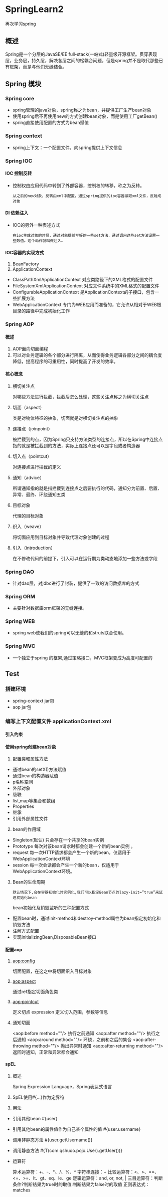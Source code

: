# SpringLearn2
再次学习spring

## 概述
Spring是一个分层的JavaSE/EE full-stack(一站式)轻量级开源框架。贯穿表现层，业务层，持久层，解决各层之间的松耦合问题，但是spring并不是取代那些已有框架，而是与他们无缝结合。

## Spring 模块
### Spring core
*	spring管理的java对象，spring称之为bean，并提供工厂生产bean对象
*	使用spring后不再使用new的方式创建bean对象，而是使用工厂getBean()
*	spring直接使用配置的方式为bean赋值

### Spring context
* spring上下文：一个配置文件，向spring提供上下文信息

### Spring IOC
#### IOC 控制反转
*	控制权由应用代码中转到了外部容器，控制权的转移，称之为反转。

	`从之前的new对象，反转由xml中配置，通过spring提供的ioc容器读取xml文件，反射成对象`

#### DI 依赖注入
*	IOC的另外一种表述方式

	`在ioc生成对象的时候，通过对象提前写好的一些set方法，通过调用这些set方法设置一些数值。这个动作就叫做注入。`

#### IOC容器的实现方式
1.	BeanFactory
2.	ApplicationContext    
*	ClassPathXmlApplicationContext 对应类路径下的XML格式的配置文件
*	FileSystemXmlApplicationContext 对应文件系统中的XML格式的配置文件
*	ConfigurableApplicationContext 是ApplicationContext的子接口，包含一些扩展方法
*	WebApplicationContext 专门为WEB应用而准备的，它允许从相对于WEB根目录的路径中完成初始化工作

### Spring AOP
#### 概述
1.	AOP面向切面编程
2.	可以对业务逻辑的各个部分进行隔离，从而使得业务逻辑各部分之间的耦合度降低，提高程序的可重用性，同时提高了开发的效率。

#### 核心概念
1.	横切关注点

	对哪些方法进行拦截，拦截后怎么处理，这些关注点称之为横切关注点
2.	切面（aspect）

	类是对物体特征的抽象，切面就是对横切关注点的抽象
3.	连接点（joinpoint）

	被拦截到的点，因为Spring只支持方法类型的连接点，所以在Spring中连接点指的就是被拦截到的方法，实际上连接点还可以是字段或者构造器
4.	切入点（pointcut）

	对连接点进行拦截的定义
5.	通知（advice）

	所谓通知指的就是指拦截到连接点之后要执行的代码，通知分为前置、后置、异常、最终、环绕通知五类
6.	目标对象

	代理的目标对象
7.	织入（weave）

	将切面应用到目标对象并导致代理对象创建的过程
8.	引入（introduction）

	在不修改代码的前提下，引入可以在运行期为类动态地添加一些方法或字段
	
	
### Spring DAO
* 针对dao层，对jdbc进行了封装，提供了一致的访问数据库的方式

### Spring ORM
* 主要针对数据库orm框架的无缝连接。

### Spring WEB
* spring web使我们的spring可以无缝的和struts联合使用。

### Spring MVC
* 一个独立于spring 的框架,通过策略接口，MVC框架变成为高度可配置的

## Test
### 搭建环境
* spring-context jar包
* aop jar包

### 编写上下文配置文件 applicationContext.xml
#### 引入约束
#### 使用spring创建bean对象
1.	配置类和属性方法
*	通过bean的setX()方法赋值
*	通过bean的构造器赋值
*	p名称空间
*	外部对象
*	级联
*	list,map等集合和数组
*	Properties
*	继承
*	引用外部属性文件

2.	bean的作用域
*	Singleton(默认)  只会存在一个共享的bean实例
*	Prototype 每次对该bean请求时都会创建一个新的bean实例 。
*	request 每一次HTTP请求都会产生一个新的bean，仅适用于WebApplicationContext环境
*	session 每一次会话都会产生一个新的bean，仅适用于WebApplicationContext环境。

3.	Bean的生命周期
	
	`默认情况下,会在容器初始化时实例化,我们可以指定Bean节点的lazy-init=”true”来延迟初始化bean`
	
	bean初始化及销毁监听的三种配置方式
*	配置bean时，通过init-method和destroy-method属性为bean指定初始化和销毁方法
*	注解方式配置
*	实现InitializingBean,DisposableBean接口

#### 配置aop
1.	<aop:config>

	切面配置，在这之中将切面织入目标对象
2.	<aop:aspect>

	通过ref指定切面角色类
3.	<aop:pointcut>

	定义切点
	expression 定义切入范围，参数等信息
4.	通知切面

	<aop:before method=""/> 执行之前通知
	<aop:after method=""/>	执行之后通知
	<aop:around method=""/>	环绕，之前和之后的集合
	<aop:after-throwing method=""/>	抛出异常时通知
	<aop:after-returning method=""/>	返回时通知，正常和异常都会通知

#### spEL

1.	概述

	Spring Expression Language，Spring表达式语言
2.	SpEL使用#{…}作为定界符
3.	用法
*	引用其他bean	#{user}
*	引用其他bean的属性值作为自己某个属性的值		#{user.username}
*	调用非静态方法	#{user.getUsername()}
*	调用静态方法		#{T(com.qshuoo.pojo.User).getUser())}
*	运算符

	算术运算符：+、-、*、/、%、^
	字符串连接：+
	比较运算符：<、>、==、<=、>=、lt、gt、eq、le、ge
	逻辑运算符：and, or, not, |
	三目运算符：判断条件?判断结果为true时的取值:判断结果为false时的取值
	正则表达式：matches
